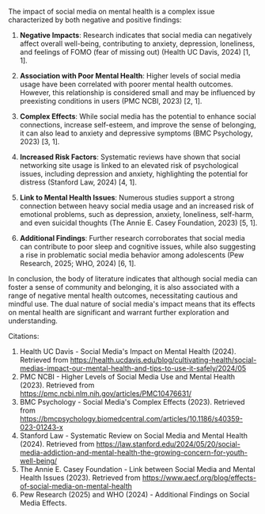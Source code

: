 The impact of social media on mental health is a complex issue characterized by both negative and positive findings:

1. **Negative Impacts**: Research indicates that social media can negatively affect overall well-being, contributing to anxiety, depression, loneliness, and feelings of FOMO (fear of missing out) (Health UC Davis, 2024) [1, 1].

2. **Association with Poor Mental Health**: Higher levels of social media usage have been correlated with poorer mental health outcomes. However, this relationship is considered small and may be influenced by preexisting conditions in users (PMC NCBI, 2023) [2, 1].

3. **Complex Effects**: While social media has the potential to enhance social connections, increase self-esteem, and improve the sense of belonging, it can also lead to anxiety and depressive symptoms (BMC Psychology, 2023) [3, 1].

4. **Increased Risk Factors**: Systematic reviews have shown that social networking site usage is linked to an elevated risk of psychological issues, including depression and anxiety, highlighting the potential for distress (Stanford Law, 2024) [4, 1].

5. **Link to Mental Health Issues**: Numerous studies support a strong connection between heavy social media usage and an increased risk of emotional problems, such as depression, anxiety, loneliness, self-harm, and even suicidal thoughts (The Annie E. Casey Foundation, 2023) [5, 1].

6. **Additional Findings**: Further research corroborates that social media can contribute to poor sleep and cognitive issues, while also suggesting a rise in problematic social media behavior among adolescents (Pew Research, 2025; WHO, 2024) [6, 1].

In conclusion, the body of literature indicates that although social media can foster a sense of community and belonging, it is also associated with a range of negative mental health outcomes, necessitating cautious and mindful use. The dual nature of social media's impact means that its effects on mental health are significant and warrant further exploration and understanding.

Citations:
1. Health UC Davis - Social Media's Impact on Mental Health (2024). Retrieved from https://health.ucdavis.edu/blog/cultivating-health/social-medias-impact-our-mental-health-and-tips-to-use-it-safely/2024/05
2. PMC NCBI - Higher Levels of Social Media Use and Mental Health (2023). Retrieved from https://pmc.ncbi.nlm.nih.gov/articles/PMC10476631/
3. BMC Psychology - Social Media's Complex Effects (2023). Retrieved from https://bmcpsychology.biomedcentral.com/articles/10.1186/s40359-023-01243-x
4. Stanford Law - Systematic Review on Social Media and Mental Health (2024). Retrieved from https://law.stanford.edu/2024/05/20/social-media-addiction-and-mental-health-the-growing-concern-for-youth-well-being/
5. The Annie E. Casey Foundation - Link between Social Media and Mental Health Issues (2023). Retrieved from https://www.aecf.org/blog/effects-of-social-media-on-mental-health
6. Pew Research (2025) and WHO (2024) - Additional Findings on Social Media Effects.